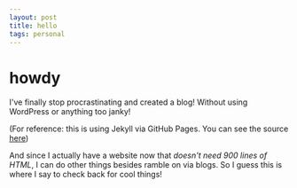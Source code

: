 ```yaml
---
layout: post
title: hello
tags: personal
---
```


# howdy

I've finally stop procrastinating and created a blog! Without using WordPress or anything too janky!

(For reference: this is using Jekyll via GitHub Pages. You can see the source [here](https://github.com/randy-halim/randy-halim.github.io))

And since I actually have a website now that _doesn't need 900 lines of HTML_, I can do other things besides ramble on via blogs. So I guess this is where I say to check back for cool things!
